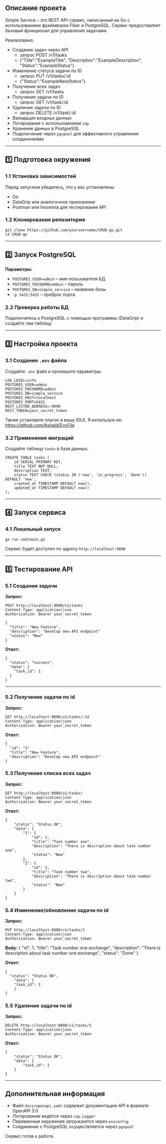 ## **Описание проекта**

Simple Service – это REST API-сервис, написанный на Go с использованием фреймворка Fiber и PostgreSQL. Сервис предоставляет базовый функционал для управления задачами.

Реализовано:

- Создание задач через API 
    -   запрос POST /v1/tasks
    -   {"Title":"ExampleTitle", "Description":"ExampleDescription", "Status":"ExampleStatus"}
-   Изменение статуса задачи по ID
    -   запрос PUT /v1/tasks​/:id
    -   {"Status":"ExampleNewStatus"}
-   Получение всех задач
    -   запрос GET /v1/tasks
-   Получение задачи по ID
    -   запрос GET /v1/task​/:id
-   Удаление задачи по ID
    -   запрос DELETE /v1/task​/:id
- Валидация входных данных
- Логирование с использованием `zap`
- Хранение данных в PostgreSQL
- Подключение через `pgxpool` для эффективного управления соединениями

---

## **1️⃣ Подготовка окружения**

### **1.1 Установка зависимостей**

Перед запуском убедитесь, что у вас установлены:

- Go
- DataGrip или аналогичное приложение
- Postman или Insomnia для тестирования API

### **1.2 Клонирование репозитория**

```
git clone https://github.com/yourusername/CRUD-go.git
cd CRUD-go
```

---

## **2️⃣ Запуск PostgreSQL**


**Параметры:**

- `POSTGRES_USER=admin` – имя пользователя БД
- `POSTGRES_PASSWORD=admin` – пароль
- `POSTGRES_DB=simple_service` – название базы
- `-p 5432:5432` – проброс порта

### **2.2 Проверка работы БД**

Подключитесь к PostgreSQL с помощью программы (DataGrip) и создайте там таблицу

---

## **3️⃣ Настройка проекта**

### **3.1 Создание `.env` файла**

Создайте `.env` файл и пропишите параметры:

```
LOG_LEVEL=info
POSTGRES_USER=admin
POSTGRES_PASSWORD=admin
POSTGRES_DB=simple_service
POSTGRES_HOST=localhost
POSTGRES_PORT=5432
REST_LISTEN_ADDRESS=:9090
REST_TOKEN=your_secret_token

```

Также установите плагин в вашу IDLE.
Я использую ее: https://github.com/Ashald/EnvFile
### **3.2 Применение миграций**

Создайте таблицу `tasks` в базе данных:

```
CREATE TABLE tasks (
    id SERIAL PRIMARY KEY,
    title TEXT NOT NULL,
    description TEXT,
    status TEXT CHECK (status IN ('new', 'in_progress', 'done')) DEFAULT 'new',
    created_at TIMESTAMP DEFAULT now(),
    updated_at TIMESTAMP DEFAULT now()
);

```
---

## **4️⃣ Запуск сервиса**

### **4.1 Локальный запуск**

```
go run cmd/main.go

```

Сервис будет доступен по адресу `http://localhost:9090`

---

## **5️⃣ Тестирование API**

### **5.1 Создание задачи**

**Запрос:**

```
POST http://localhost:9090/v1/tasks
Content-Type: application/json
Authorization: Bearer your_secret_token

```

```
{
  "title": "New Feature",
  "description": "Develop new API endpoint"
  "status": "New"
}

```

**Ответ:**

```
{
  "status": "success",
  "data": {
    "task_id": 1
  }
}

```

---

### **5.2 Получение задачи по id**

**Запрос:**

```
GET http://localhost:9090/v1/tasks/:id
Content-Type: application/json
Authorization: Bearer your_secret_token

```

**Ответ:**

```
{
  "id": "1"
  "title": "New Feature",
  "description": "Develop new API endpoint"
}

```

### **5.3 Получение списка всех задач**

**Запрос:**

```
GET http://localhost:8080/v1/tasks/
Content-Type: application/json
Authorization: Bearer your_secret_token

```


**Ответ:**

```
{
    "status": "Status OK",
    "data": {
        "1": {
            "id": 1,
            "title": "Task number one",
            "description": "There is description about task number one",
            "status": "New"
        },
        "2": {
            "id": 2,
            "title": "Task number two",
            "description": "There is description about task number two",
            "status": "New"
        }
    }
}

```

### **5.4 Изменение/обновление задачи по id**

**Запрос:**

```
PUT http://localhost:8080/v1/tasks/1
Content-Type: application/json
Authorization: Bearer your_secret_token

```
**Body:**
{
"id": 1,
"title": "Task number one exchange",
"description": "There is description about task number one exchange",
"status": "Done"
}

**Ответ:**

```
{
  "status": "Status OK",
    "data": {
    "task_id": 1
    }
}

```
### **5.5 Удаление задачи по id**

**Запрос:**

```
DELETE http://localhost:8080/v1/tasks/1
Content-Type: application/json
Authorization: Bearer your_secret_token

```

**Ответ:**

```
{
    "status": "Status OK",
    "data": {
        "task_id": 1
    }
}

```
---


## **Дополнительная информация**

- Файл `docs/openapi.yaml` содержит документацию API в формате OpenAPI 3.0
- Логирование ведётся через `zap.Logger`
- Переменные окружения загружаются через `envconfig`
- Соединение с PostgreSQL осуществляется через `pgxpool`

Сервис готов к работе.